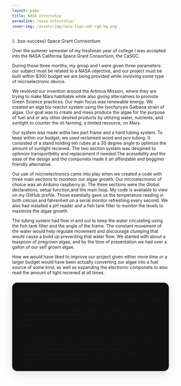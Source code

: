 ```yaml
---
layout: page 
title: NASA Internship 
permalink: /nasa-internship/
cover-img: /assets/img/nasa-logo-web-rgb-bg.png
---
```


{: .box-success}
Space Grant Connsortium 

Over the summer semester of my freshman year of college I was accepted into the NASA California Space Grant Consortium, the CaSGC.  

During these three months, my group and I were given three parameters: our subject must be related to a NASA objective, and our project must be built within $300 budget we are being provided while involving some type of microelectronic device. 

We revolved our invention around the Artimus Mission, where they are trying to make Mars habitiable while also giving alternatives to promote Green Science practices. Our main focus was renewable energy. We created an alge bio reactor system using the Isochyrysis Galbana strain of algae. Our goal was to create and mass produce the algae for the purpose of fuel and or any other desired products by utilizing water, nutrients, and sunlight to counter the oil farming, a limited resource, on Mars. 

Our system was made witha two part frame and a hard tubing system. To keep within our budget, we used reclaimed wood and pcv tubing. It consisted of a stand holding teh rubes at a 30 degree angle to optimize the amount of sunlight recieved. The two section system was desgined to optimize transportbility and replacement if needed.The acessibility and the ease of the design and the componets made it an affordable and begginer friendly alternative. 

Our use of microelectronics came into play when we created a code with three main sections to moniteor our algae growth. Our microelectronic of choice was an Arduino raspberry pi. The three sections were the Global declarations, setup function,and the main loop. My code is available to view on my GitHub profile. Those esentially gave us the temperature reading in both celcius and fahrenheit on a serial monitor refreshing every second. We also had installed a pH reader and a fish tank filter  to monitor the levels to maximize the algae growth.  

The tubing system had flow in and out to keep the water circulating using the fish tank filter and the angle of the frame. The constant movement of the water would help regulate movement and discourage clumping that would cause a build up preventing that water flow. We started with about a teaspoon of pregrown algae, and by the time of presentation we had over a gallon of our self grown algae.

How we would have liked to improve our project given either more time or a larger budget would have been actually converting our algae into a fuel source of some kind, as well as expanding the electronic componets to also read the amount of light recieved at all times. 




<!-- === CAROUSEL (paste into your .md page) === -->
<div class="carousel" aria-roledescription="carousel" aria-label="NASA Gallery"
     data-autoplay="false" data-interval="3500">
  <div class="carousel__viewport">
    <div class="carousel__track" role="group" aria-live="polite">

      <!-- 1 -->
      <div class="carousel__slide" role="group" aria-label="1 of 16">
        <img src="/nasa%20pics/abstractdigital.jpg" alt="Abstract digital art">
        <div class="carousel__caption">Abstract Digital</div>
        <a href="/nasa%20pics/abstractdigital.jpg" target="_blank" rel="noopener"><span></span></a>
      </div>

      <!-- 2 -->
      <div class="carousel__slide" role="group" aria-label="2 of 16">
        <img src="/nasa%20pics/algaefarout.JPG" alt="Algae far out">
        <div class="carousel__caption">Algae Far Out</div>
        <a href="/nasa%20pics/algaefarout.JPG" target="_blank" rel="noopener"><span></span></a>
      </div>

      <!-- 3 -->
      <div class="carousel__slide" role="group" aria-label="3 of 16">
        <img src="/nasa%20pics/conceptofwiring.jpg" alt="Concept of wiring">
        <div class="carousel__caption">Concept of Wiring</div>
        <a href="/nasa%20pics/conceptofwiring.jpg" target="_blank" rel="noopener"><span></span></a>
      </div>

      <!-- 4 -->
      <div class="carousel__slide" role="group" aria-label="4 of 16">
        <img src="/nasa%20pics/3dpirntedpiping.HEIC" alt="3D printed piping">
        <div class="carousel__caption">3D Printed Piping</div>
        <a href="/nasa%20pics/3dpirntedpiping.HEIC" target="_blank" rel="noopener"><span></span></a>
      </div>

      <!-- 5 -->
      <div class="carousel__slide" role="group" aria-label="5 of 16">
        <img src="/nasa%20pics/algaesamples.HEIC" alt="Algae samples">
        <div class="carousel__caption">Algae Samples</div>
        <a href="/nasa%20pics/algaesamples.HEIC" target="_blank" rel="noopener"><span></span></a>
      </div>

      <!-- 6 -->
      <div class="carousel__slide" role="group" aria-label="6 of 16">
        <img src="/nasa%20pics/arduinosaudtered.HEIC" alt="Arduino soldered">
        <div class="carousel__caption">Arduino Soldered</div>
        <a href="/nasa%20pics/arduinosaudtered.HEIC" target="_blank" rel="noopener"><span></span></a>
      </div>

      <!-- 7 (duplicate filename provided) -->
      <div class="carousel__slide" role="group" aria-label="7 of 16">
        <img src="/nasa%20pics/conceptofwiring.jpg" alt="Concept of wiring alternate view">
        <div class="carousel__caption">Concept of Wiring (Alt)</div>
        <a href="/nasa%20pics/conceptofwiring.jpg" target="_blank" rel="noopener"><span></span></a>
      </div>

      <!-- 8 -->
      <div class="carousel__slide" role="group" aria-label="8 of 16">
        <img src="/nasa%20pics/code.HEIC" alt="Code photo">
        <div class="carousel__caption">Code</div>
        <a href="/nasa%20pics/code.HEIC" target="_blank" rel="noopener"><span></span></a>
      </div>

      <!-- 9 -->
      <div class="carousel__slide" role="group" aria-label="9 of 16">
        <img src="/nasa%20pics/frameinposition.JPG" alt="Frame in position">
        <div class="carousel__caption">Frame in Position</div>
        <a href="/nasa%20pics/frameinposition.JPG" target="_blank" rel="noopener"><span></span></a>
      </div>

      <!-- 10 -->
      <div class="carousel__slide" role="group" aria-label="10 of 16">
        <img src="/nasa%20pics/frameandpiping.HEIC" alt="Frame and piping">
        <div class="carousel__caption">Frame & Piping</div>
        <a href="/nasa%20pics/frameandpiping.HEIC" target="_blank" rel="noopener"><span></span></a>
      </div>

      <!-- 11 -->
      <div class="carousel__slide" role="group" aria-label="11 of 16">
        <img src="/nasa%20pics/grouppic.HEIC" alt="Group picture">
        <div class="carousel__caption">Group Picture</div>
        <a href="/nasa%20pics/grouppic.HEIC" target="_blank" rel="noopener"><span></span></a>
      </div>

      <!-- 12 -->
      <div class="carousel__slide" role="group" aria-label="12 of 16">
        <img src="/nasa%20pics/initialblueprint.JPG" alt="Initial blueprint">
        <div class="carousel__caption">Initial Blueprint</div>
        <a href="/nasa%20pics/initialblueprint.JPG" target="_blank" rel="noopener"><span></span></a>
      </div>

      <!-- 13 -->
      <div class="carousel__slide" role="group" aria-label="13 of 16">
        <img src="/nasa%20pics/pipingconnected.HEIC" alt="Piping connected">
        <div class="carousel__caption">Piping Connected</div>
        <a href="/nasa%20pics/pipingconnected.HEIC" target="_blank" rel="noopener"><span></span></a>
      </div>

      <!-- 14 -->
      <div class="carousel__slide" role="group" aria-label="14 of 16">
        <img src="/nasa%20pics/presentationpic.HEIC" alt="Presentation picture">
        <div class="carousel__caption">Presentation</div>
        <a href="/nasa%20pics/presentationpic.HEIC" target="_blank" rel="noopener"><span></span></a>
      </div>

      <!-- 15 -->
      <div class="carousel__slide" role="group" aria-label="15 of 16">
        <img src="/nasa%20pics/raspberrypiearduino.HEIC" alt="Raspberry Pi and Arduino">
        <div class="carousel__caption">Raspberry Pi + Arduino</div>
        <a href="/nasa%20pics/raspberrypiearduino.HEIC" target="_blank" rel="noopener"><span></span></a>
      </div>

      <!-- 16 -->
      <div class="carousel__slide" role="group" aria-label="16 of 16">
        <img src="/nasa%20pics/piping.JPG" alt="Piping">
        <div class="carousel__caption">Piping</div>
        <a href="/nasa%20pics/piping.JPG" target="_blank" rel="noopener"><span></span></a>
      </div>

    </div>

    <!-- Controls & Dots -->
    <button class="carousel__btn carousel__btn--prev" aria-label="Previous slide" data-action="prev">&#10094;</button>
    <button class="carousel__btn carousel__btn--next" aria-label="Next slide" data-action="next">&#10095;</button>
    <div class="carousel__dots"></div>
  </div>
</div>

<!-- Minimal styles (include once per page) -->
<style>
  :root { --carousel-width:min(100%,980px); --carousel-aspect:16/9; --dot-size:12px; --dot-active-scale:1.25; }
  .carousel{width:var(--carousel-width);margin:1.5rem auto;position:relative;border-radius:16px;overflow:hidden;box-shadow:0 8px 30px rgba(0,0,0,.12);background:#111}
  .carousel__viewport{aspect-ratio:var(--carousel-aspect);position:relative;overflow:hidden}
  .carousel__track{display:flex;height:100%;transition:transform .4s ease-in-out;will-change:transform}
  .carousel__slide{flex:0 0 100%;position:relative;display:grid;place-items:center;background:#000}
  .carousel__slide img{width:100%;height:100%;object-fit:cover;display:block}
  .carousel__caption{position:absolute;left:0;right:0;bottom:0;padding:.75rem .9rem;background:linear-gradient(180deg,rgba(0,0,0,0) 0%,rgba(0,0,0,.55) 64%,rgba(0,0,0,.75) 100%);color:#fff;font:500 14px/1.4 system-ui,-apple-system,Segoe UI,Roboto,Helvetica,Arial,sans-serif;text-shadow:0 1px 2px rgba(0,0,0,.7)}
  .carousel__btn{position:absolute;top:50%;transform:translateY(-50%);background:rgba(0,0,0,.45);border:none;color:#fff;width:44px;height:44px;border-radius:999px;display:grid;place-items:center;cursor:pointer}
  .carousel__btn--prev{left:10px}.carousel__btn--next{right:10px}
  .carousel__dots{position:absolute;left:0;right:0;bottom:10px;display:flex;gap:8px;justify-content:center}
  .carousel__dot{width:var(--dot-size);height:var(--dot-size);border-radius:50%;background:rgba(255,255,255,.45);border:0;cursor:pointer;transition:transform .15s ease,background .2s ease}
  .carousel__dot[aria-current="true"]{background:#fff;transform:scale(var(--dot-active-scale))}
</style>

<!-- Behavior (include once per page) -->
<script>
(function(){
  const root=document.currentScript.previousElementSibling.previousElementSibling.previousElementSibling;
  const track=root.querySelector('.carousel__track');
  const slides=[...root.querySelectorAll('.carousel__slide')];
  const prev=root.querySelector('[data-action="prev"]');
  const next=root.querySelector('[data-action="next"]');
  const dotsWrap=root.querySelector('.carousel__dots');
  const autoplay=root.dataset.autoplay==='true';
  const interval=parseInt(root.dataset.interval||'4000',10);
  let idx=0,timer=null;

  slides.forEach((_,i)=>{const b=document.createElement('button');b.className='carousel__dot';b.type='button';b.setAttribute('aria-label',`Go to slide ${i+1}`);b.addEventListener('click',()=>go(i));dotsWrap.appendChild(b);});
  function update(){track.style.transform=`translateX(-${idx*100}%)`;dotsWrap.querySelectorAll('.carousel__dot').forEach((d,i)=>d.setAttribute('aria-current',i===idx?'true':'false'));slides.forEach((s,i)=>s.setAttribute('aria-hidden',i===idx?'false':'true'));}
  function go(i){idx=(i+slides.length)%slides.length;update();restart();}
  function nextF(){go(idx+1)} function prevF(){go(idx-1)}
  next.addEventListener('click',nextF); prev.addEventListener('click',prevF);
  root.addEventListener('keydown',e=>{if(e.key==='ArrowRight')nextF(); if(e.key==='ArrowLeft')prevF();});
  let startX=0,delta=0,down=false; const vp=root.querySelector('.carousel__viewport');
  function start(x){down=true;startX=x;delta=0} function move(x){if(!down)return;delta=x-startX}
  function end(){if(!down)return;down=false; if(Math.abs(delta)>vp.clientWidth*0.15){(delta<0?nextF:prevF)()} else update()}
  vp.addEventListener('pointerdown',e=>{vp.setPointerCapture(e.pointerId);start(e.clientX)}); vp.addEventListener('pointermove',e=>move(e.clientX)); vp.addEventListener('pointerup',end); vp.addEventListener('pointercancel',end);
  function startAuto(){if(!autoplay)return; stopAuto(); timer=setInterval(nextF,interval)}
  function stopAuto(){if(timer){clearInterval(timer);timer=null}}
  function restart(){if(autoplay){stopAuto();startAuto()}}
  update(); startAuto();
})();
</script>
<!-- === /CAROUSEL === -->
